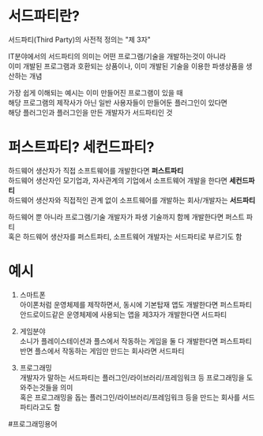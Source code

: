 # 서드파티란?

서드파티(Third Party)의 사전적 정의는 "제 3자"  

IT분야에서의 서드파티의 의미는 어떤 프로그램/기술을 개발하는것이 아니라  
이미 개발된 프로그램과 호환되는 상품이나, 이미 개발된 기술을 이용한 파생상품을 생산하는 개념  

가장 쉽게 이해되는 예시는 이미 만들어진 프로그램이 있을 때  
해당 프로그램의 제작사가 아닌 일반 사용자들이 만들어둔 플러그인이 있다면  
해당 플러그인과 플러그인을 만든 개발자가 서드파티인 것  

# 퍼스트파티? 세컨드파티?  

하드웨어 생산자가 직접 소프트웨어를 개발한다면 **퍼스트파티**  
하드웨어 생산자인 모기업과, 자사관계의 기업에서 소프트웨어 개발을 한다면 **세컨드파티**  
하드웨어 생산자와 직접적인 관계 없이 소프트웨어를 개발하는 회사/개발자는 **서드파티**  

하드웨어 뿐 아니라 프로그램/기술 개발자가 파생 기술까지 함께 개발한다면 퍼스트 파티  
혹은 하드웨어 생산자를 퍼스트파티, 소프트웨어 개발자는 서드파티로 부르기도 함  

# 예시

1) 스마트폰  
아이폰처럼 운영체제를 제작하면서, 동시에 기본탑재 앱도 개발한다면 퍼스트파티  
안드로이드같은 운영체제에 사용되는 앱을 제3자가 개발한다면 서드파티  
  
2) 게임분야  
소니가 플레이스테이션과 플스에서 작동하는 게임을 둘 다 개발한다면 퍼스트파티  
반면 플스에서 작동하는 게임만 만드는 회사라면 서드파티  
  
3) 프로그래밍  
개발자가 말하는 서드파티는 플러그인/라이브러리/프레임워크 등 프로그래밍을 도와주는것들을 의미  
혹은 프로그래밍을 돕는 플러그인/라이브러리/프레임워크 등을 만드는 회사를 서드파티라고도 함  

#프로그래밍용어